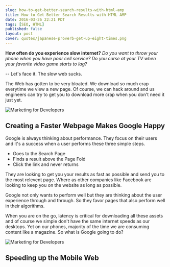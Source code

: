 ```yaml
---
slug: how-to-get-better-search-results-with-html-amp
title: How to Get Better Search Results with HTML AMP
date: 2016-03-26 22:21 PDT
tags: [SEO, HTML]
published: false
layout: post
cover: quotes/japanese-proverb-get-up-eight-times.png
---
```


**How often do you experience slow internet?** *Do you want to throw
your phone when you have poor cell service?*
*Do you curse at your TV when your favorite video game starts to lag?*

-- Let's face it. The slow web sucks.

The Web has gotten to be very bloated. We download so much crap
everytime we view a new page. Of course, we can hack around and us
engineers can try to get you to download more crap when you don't need it just yet.

![Marketing for Developers](posts/software-laptop.png "Marketing for
Developers")

## Creating a Faster Webpage Makes Google Happy

Google is always thinking about performance. They focus on their users
and it's a success when a user performs these three simple steps.

- Goes to the Search Page
- Finds a result above the Page Fold
- Click the link and never returns

They are looking to get you your results as fast as
possible and send you to the most relevent page. Where as other
companies like Facebook are looking to keep you on the website as long
as possible.

Google not only wants to perform well but they are thinking about the
user experience through and through. So they favor pages that also
perform well in their algorithms.

When you are on the go, latency is critical for downloading all these
assets and of course we simple don't have the same internet speeds as
our desktops. Yet on our phones, majority of the time we are consuming
content like a magazine. So what is Google going to do?

![Marketing for Developers](posts/browsing-instagram.png "Marketing for
Developers")

## Speeding up the Mobile Web
